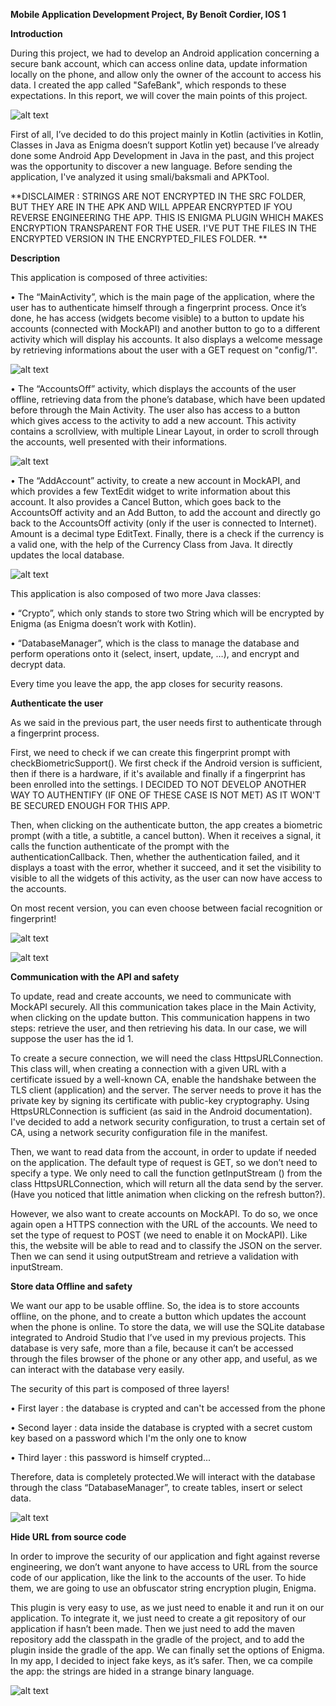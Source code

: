 **Mobile Application Development Project, By Benoît Cordier, IOS 1**

**Introduction**

During this project, we had to develop an Android application concerning a secure bank account, which can access online data, update information locally on the phone, and allow only the owner of the account to access his data. I created the app called "SafeBank", which responds to these expectations. In this report, we will cover the main points of this project.

![alt text](https://github.com/cordierben/Lab3_Mobile_App_Sec_Dev/blob/main/screen/safebank.png)

First of all, I’ve decided to do this project mainly in Kotlin (activities in Kotlin, Classes in Java as Enigma doesn’t support Kotlin yet) because I’ve already done some Android App Development in Java in the past, and this project was the opportunity to discover a new language. Before sending the application, I've analyzed it using smali/baksmali and APKTool.

**DISCLAIMER : STRINGS ARE NOT ENCRYPTED IN THE SRC FOLDER, BUT THEY ARE IN THE APK AND WILL APPEAR ENCRYPTED IF YOU REVERSE ENGINEERING THE APP. THIS IS ENIGMA PLUGIN WHICH MAKES ENCRYPTION TRANSPARENT FOR THE USER. I'VE PUT THE FILES IN THE ENCRYPTED VERSION IN THE ENCRYPTED_FILES FOLDER. **


**Description**

This application is composed of three activities: 


•	The “MainActivity”, which is the main page of the application, where the user has to authenticate himself through a fingerprint process. Once it’s done, he has access (widgets become visible) to a button to update his accounts (connected with MockAPI) and another button to go to a different activity which will display his accounts. It also displays a welcome message by retrieving informations about the user with a GET request on "config/1".


![alt text](https://github.com/cordierben/Lab3_Mobile_App_Sec_Dev/blob/main/screen/main.png)



•	The “AccountsOff” activity, which displays the accounts of the user offline, retrieving data from the phone’s database, which have been updated before through the Main Activity. The user also has access to a button which gives access to the activity to add a new account. This activity contains a scrollview, with multiple Linear Layout, in order to scroll through the accounts, well presented with their informations.


![alt text](https://github.com/cordierben/Lab3_Mobile_App_Sec_Dev/blob/main/screen/list.png)






•	The “AddAccount” activity, to create a new account in MockAPI, and which provides a few TextEdit widget to write information about this account. It also provides a Cancel Button, which goes back to the AccountsOff activity and an Add Button, to add the account and directly go back to the AccountsOff activity (only if the user is connected to Internet). Amount is a decimal type EditText. Finally, there is a check if the currency is a valid one, with the help of the Currency Class from Java. It directly updates the local database.

![alt text](https://github.com/cordierben/Lab3_Mobile_App_Sec_Dev/blob/main/screen/add.png)


This application is also composed of two more Java classes:

•	“Crypto”, which only stands to store two String which will be encrypted by Enigma (as Enigma doesn’t work with Kotlin).

•	“DatabaseManager”, which is the class to manage the database and perform operations onto it (select, insert, update, …), and encrypt and decrypt data.

Every time you leave the app, the app closes for security reasons.



**Authenticate the user**

As we said in the previous part, the user needs first to authenticate through a fingerprint process.

First, we need to check if we can create this fingerprint prompt with checkBiometricSupport(). We first check if the Android version is sufficient, then if there is a hardware, if it's available and finally if a fingerprint has been enrolled into the settings. I DECIDED TO NOT DEVELOP ANOTHER WAY TO AUTHENTIFY (IF ONE OF THESE CASE IS NOT MET) AS IT WON'T BE SECURED ENOUGH FOR THIS APP.

Then, when clicking on the authenticate button, the app creates a biometric prompt (with a title, a subtitle, a cancel button). When it receives a signal, it calls the function authenticate of the prompt with the authenticationCallback. Then, whether the authentication failed, and it displays a toast with the error, whether it succeed, and it set the visibility to visible to all the widgets of this activity, as the user can now have access to the accounts.

On most recent version, you can even choose between facial recognition or fingerprint!

![alt text](https://github.com/cordierben/Lab3_Mobile_App_Sec_Dev/blob/main/screen/fingerprint.png)





![alt text](https://github.com/cordierben/Lab3_Mobile_App_Sec_Dev/blob/main/screen/facialRecognition.jpg)

**Communication with the API and safety**

To update, read and create accounts, we need to communicate with MockAPI securely. All this communication takes place in the Main Activity, when clicking on the update button. This communication happens in two steps: retrieve the user, and then retrieving his data. In our case, we will suppose the user has the id 1.

To create a secure connection, we will need the class HttpsURLConnection. This class will, when creating a connection with a given URL with a certificate issued by a well-known CA, enable the handshake between the TLS client (application) and the server. The server needs to prove it has the private key by signing its certificate with public-key cryptography. Using HttpsURLConnection is sufficient (as said in the Android documentation).
I've decided to add a network security configuration, to trust a certain set of CA, using a network security configuration file in the manifest.


Then, we want to read data from the account, in order to update if needed on the application. The default type of request is GET, so we don’t need to specify a type. We only need to call the function getInputStream () from the class HttpsURLConnection, which will return all the data send by the server. (Have you noticed that little animation when clicking on the refresh button?).


However, we also want to create accounts on MockAPI. To do so, we once again open a HTTPS connection with the URL of the accounts. We need to set the type of request to POST (we need to enable it on MockAPI). Like this, the website will be able to read and to classify the JSON on the server. Then we can send it using outputStream and retrieve a validation with inputStream.



**Store data Offline and safety**

We want our app to be usable offline. So, the idea is to store accounts offline, on the phone, and to create a button which updates the account when the phone is online. To store the data, we will use the SQLite database integrated to Android Studio that I’ve used in my previous projects. This database is very safe, more than a file, because it can’t be accessed through the files browser of the phone or any other app, and useful, as we can interact with the database very easily.

The security of this part is composed of three layers!

•	First layer : the database is crypted and can't be accessed from the phone

•	Second layer : data inside the database is crypted with a secret custom key based on a password which I'm the only one to know

•	Third layer : this password is himself crypted...

Therefore, data is completely protected.We will interact with the database through the class “DatabaseManager”, to create tables, insert or select data.

![alt text](https://github.com/cordierben/Lab3_Mobile_App_Sec_Dev/blob/main/screen/db.png)

**Hide URL from source code**

In order to improve the security of our application and fight against reverse engineering, we don’t want anyone to have access to URL from the source code of our application, like the link to the accounts of the user. To hide them, we are going to use an obfuscator string encryption plugin, Enigma.

This plugin is very easy to use, as we just need to enable it and run it on our application. To integrate it, we just need to create a git repository of our application if hasn’t been made. Then we just need to add the maven repository add the classpath in the gradle of the project, and to add the plugin inside the gradle of the app. We can finally set the options of Enigma. In my app, I decided to inject fake keys, as it’s safer. Then, we ca compile the app: the strings are hided in a strange binary language.

![alt text](https://github.com/cordierben/Lab3_Mobile_App_Sec_Dev/blob/main/screen/enigma.png)

